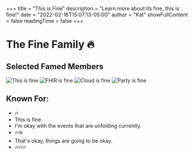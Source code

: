 +++
title = "This is Fine"
description = "Learn more about its fine, this is fine!"
date = "2022-02-16T15:07:13-05:00"
author = "Kat"
showFullContent = false
readingTime = false
+++

# The Fine Family 🔥

## Selected Famed  Members
![This is fine](https://emoji.slack-edge.com/T03M7E63A/this_is_fine_fire/3b85effea4f874b7.gif)
![FHIR is fine](https://emoji.slack-edge.com/T03M7E63A/fine_fhir/c084ce2858763d87.png)
![Cloud is fine](https://emoji.slack-edge.com/T03M7E63A/cloud-fine/3acd24decab7519f.png)
![Party is fine](https://emoji.slack-edge.com/T03M7E63A/party-this-is-fine/d43020daf18a5ba7.gif)

## Known For:

  - 🔥
  - This is fine.
  - I'm okay with the events that are unfolding currently.
  - 🔥☕️
  - That's okay, things are going to be okay.
  - 🔥🔥🔥
